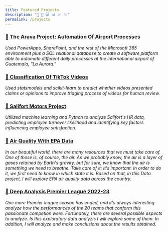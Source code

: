 ```yaml
---
title: Featured Projects
description: "🤖 🧠 💻 📊 📈 📉"
permalink: /projects
---
```


### [📌 The Arava Project: Automation Of Airport Processes](https://github.com/tru17189/Proyecto-arava)  
*Used PowerApps, SharePoint, and the rest of the Microsoft 365 environment plus a SQL relational database to 
create a software platform able to automate different daily processes at the international airport of Guatemala, "La Aurora."* 

### [📌 Classification Of TikTok Videos](https://github.com/tru17189/Classification-of-TikTok-videos)  
*Used statsmodels and scikit-learn to predict whether videos presented claims or opinions to improve triaging process 
of videos for human review.* 

### [📌 Salifort Motors Project](https://github.com/tru17189/salifort-motors-project)  
*Utilized machine learning and Python to analyze Salifort's HR data, predicting employee turnover likelihood and identifying 
key factors influencing employee satisfaction.* 

### [📌 Air Quality With EPA Data](https://github.com/tru17189/Air-quality-with-EPA-data-)  
*In our beautiful world, there are many resources that we must take care of. One of those is, of course, the air. As we probably 
know, the air is a layer of gases retained by Earth's gravity, but for sure, we know that the air is something we need to breathe. 
Take care of it; it's important. In order to do it, we first need to know in which state it is. Based on that, in this Data project, 
I will explore EPA air quality data across the country.* 

### [📌 Deep Analysis Premier League 2022-23](https://github.com/tru17189/Deep-analysis-Premier-League-2022-23)  
*One more Premier league season has ended, and it's always interesting analyze how the performances of the 20 teams that conform 
this passionate competion were. Fortunately, there are several possible aspects to analyze. Is this exploratory data analyzis I 
will explore some of them. In addition, I will analyze and make conclusions about the results obtained.* 
